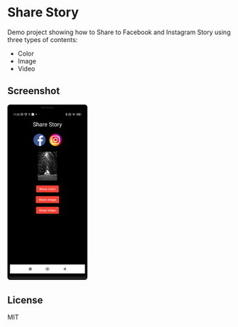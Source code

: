 # Share Story

Demo project showing how to Share to Facebook and Instagram Story using three types of contents:

- Color
- Image
- Video

## Screenshot

<img width="180" src="extras/images/ss1.png" alt="Screenshot">

## License

MIT